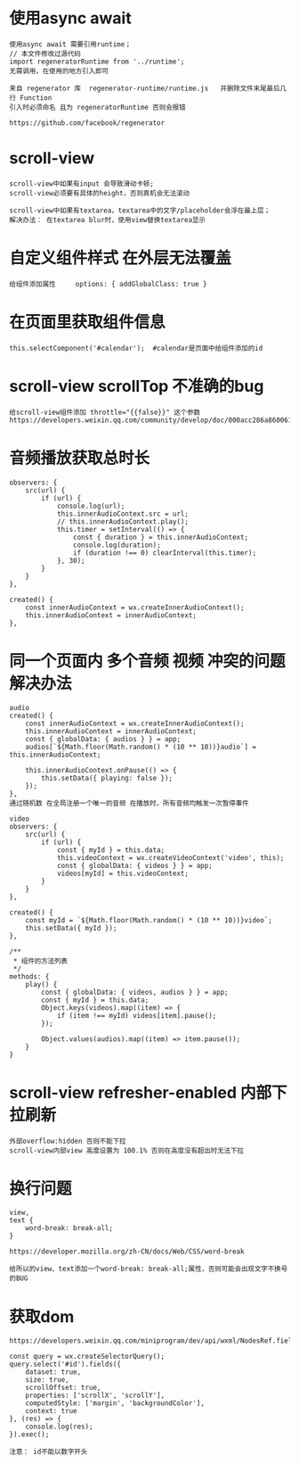 # 使用async await
    使用async await 需要引用runtime；
    // 本文件修改过源代码
    import regeneratorRuntime from '../runtime';
    无需调用，在使用的地方引入即可

    来自 regenerator 库  regenerator-runtime/runtime.js   并删除文件末尾最后几行 Function
    引入时必须命名 且为 regeneratorRuntime 否则会报错
    
    https://github.com/facebook/regenerator
    

# scroll-view
    scroll-view中如果有input 会导致滑动卡顿;
    scroll-view必须要有具体的height，否则真机会无法滚动

    scroll-view中如果有textarea，textarea中的文字/placeholder会浮在最上层；
    解决办法： 在textarea blur时，使用view替换textarea显示

# 自定义组件样式 在外层无法覆盖
    给组件添加属性     options: { addGlobalClass: true }

# 在页面里获取组件信息
    this.selectComponent('#calendar');  #calendar是页面中给组件添加的id

# scroll-view scrollTop 不准确的bug

    给scroll-view组件添加 throttle="{{false}}" 这个参数
    https://developers.weixin.qq.com/community/develop/doc/000acc286a8600611147b582e5fc00

# 音频播放获取总时长
    observers: {
        src(url) {
            if (url) {
                console.log(url);
                this.innerAudioContext.src = url;
                // this.innerAudioContext.play();
                this.timer = setInterval(() => {
                    const { duration } = this.innerAudioContext;
                    console.log(duration);
                    if (duration !== 0) clearInterval(this.timer);
                }, 30);
            }
        }
    },

    created() {
        const innerAudioContext = wx.createInnerAudioContext();
        this.innerAudioContext = innerAudioContext;
    },


# 同一个页面内 多个音频 视频 冲突的问题 解决办法
    audio
    created() {
        const innerAudioContext = wx.createInnerAudioContext();
        this.innerAudioContext = innerAudioContext;
        const { globalData: { audios } } = app;
        audios[`${Math.floor(Math.random() * (10 ** 10))}audio`] = this.innerAudioContext;

        this.innerAudioContext.onPause(() => {
            this.setData({ playing: false });
        });
    },
    通过随机数 在全局注册一个唯一的音频 在播放时，所有音频均触发一次暂停事件

    video
    observers: {
        src(url) {
            if (url) {
                const { myId } = this.data;
                this.videoContext = wx.createVideoContext('video', this);
                const { globalData: { videos } } = app;
                videos[myId] = this.videoContext;
            }
        }
    },

    created() {
        const myId = `${Math.floor(Math.random() * (10 ** 10))}video`;
        this.setData({ myId });
    },

    /**
     * 组件的方法列表
     */
    methods: {
        play() {
            const { globalData: { videos, audios } } = app;
            const { myId } = this.data;
            Object.keys(videos).map((item) => {
                if (item !== myId) videos[item].pause();
            });

            Object.values(audios).map((item) => item.pause());
        }
    }


# scroll-view refresher-enabled	内部下拉刷新
    外部overflow:hidden 否则不能下拉
    scroll-view内部view 高度设置为 100.1% 否则在高度没有超出时无法下拉

# 换行问题
    view,
    text {
        word-break: break-all;
    }

    https://developer.mozilla.org/zh-CN/docs/Web/CSS/word-break
    
    给所以的view、text添加一个word-break: break-all;属性，否则可能会出现文字不换号的BUG

# 获取dom
    https://developers.weixin.qq.com/miniprogram/dev/api/wxml/NodesRef.fields.html

    const query = wx.createSelectorQuery();
    query.select('#id').fields({
        dataset: true,
        size: true,
        scrollOffset: true,
        properties: ['scrollX', 'scrollY'],
        computedStyle: ['margin', 'backgroundColor'],
        context: true
    }, (res) => {
        console.log(res);
    }).exec();

    注意： id不能以数字开头